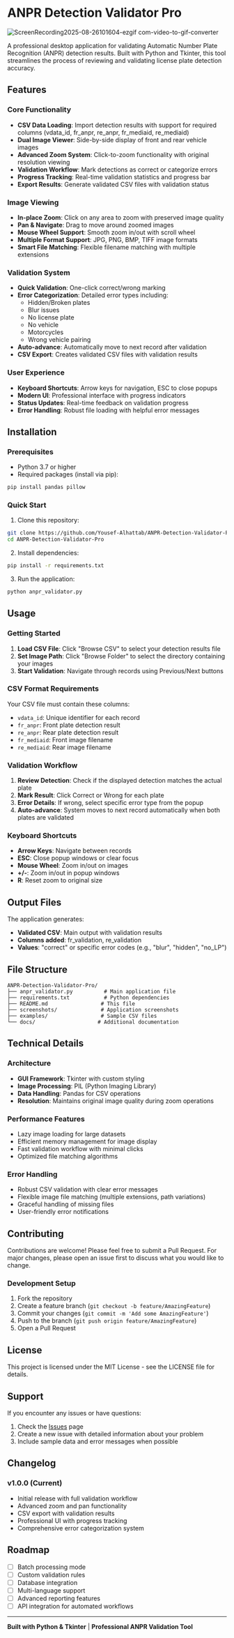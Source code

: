 

# ANPR Detection Validator Pro

![ScreenRecording2025-08-26101604-ezgif com-video-to-gif-converter](https://github.com/user-attachments/assets/d09d1d0d-b9dc-40c3-a281-d26461705c69)

A professional desktop application for validating Automatic Number Plate Recognition (ANPR) detection results. Built with Python and Tkinter, this tool streamlines the process of reviewing and validating license plate detection accuracy.

## Features

### Core Functionality
- **CSV Data Loading**: Import detection results with support for required columns (vdata_id, fr_anpr, re_anpr, fr_mediaid, re_mediaid)
- **Dual Image Viewer**: Side-by-side display of front and rear vehicle images
- **Advanced Zoom System**: Click-to-zoom functionality with original resolution viewing
- **Validation Workflow**: Mark detections as correct or categorize errors
- **Progress Tracking**: Real-time validation statistics and progress bar
- **Export Results**: Generate validated CSV files with validation status

### Image Viewing
- **In-place Zoom**: Click on any area to zoom with preserved image quality
- **Pan & Navigate**: Drag to move around zoomed images
- **Mouse Wheel Support**: Smooth zoom in/out with scroll wheel
- **Multiple Format Support**: JPG, PNG, BMP, TIFF image formats
- **Smart File Matching**: Flexible filename matching with multiple extensions

### Validation System
- **Quick Validation**: One-click correct/wrong marking
- **Error Categorization**: Detailed error types including:
  - Hidden/Broken plates
  - Blur issues
  - No license plate
  - No vehicle
  - Motorcycles
  - Wrong vehicle pairing
- **Auto-advance**: Automatically move to next record after validation
- **CSV Export**: Creates validated CSV files with validation results

### User Experience
- **Keyboard Shortcuts**: Arrow keys for navigation, ESC to close popups
- **Modern UI**: Professional interface with progress indicators
- **Status Updates**: Real-time feedback on validation progress
- **Error Handling**: Robust file loading with helpful error messages

## Installation

### Prerequisites
- Python 3.7 or higher
- Required packages (install via pip):

```bash
pip install pandas pillow
```

### Quick Start
1. Clone this repository:
```bash
git clone https://github.com/Yousef-Alhattab/ANPR-Detection-Validator-Pro.git
cd ANPR-Detection-Validator-Pro
```

2. Install dependencies:
```bash
pip install -r requirements.txt
```

3. Run the application:
```bash
python anpr_validator.py
```

## Usage

### Getting Started
1. **Load CSV File**: Click "Browse CSV" to select your detection results file
2. **Set Image Path**: Click "Browse Folder" to select the directory containing your images
3. **Start Validation**: Navigate through records using Previous/Next buttons

### CSV Format Requirements
Your CSV file must contain these columns:
- `vdata_id`: Unique identifier for each record
- `fr_anpr`: Front plate detection result
- `re_anpr`: Rear plate detection result  
- `fr_mediaid`: Front image filename
- `re_mediaid`: Rear image filename

### Validation Workflow
1. **Review Detection**: Check if the displayed detection matches the actual plate
2. **Mark Result**: Click Correct or Wrong for each plate
3. **Error Details**: If wrong, select specific error type from the popup
4. **Auto-advance**: System moves to next record automatically when both plates are validated

### Keyboard Shortcuts
- **Arrow Keys**: Navigate between records
- **ESC**: Close popup windows or clear focus
- **Mouse Wheel**: Zoom in/out on images
- **+/-**: Zoom in/out in popup windows
- **R**: Reset zoom to original size

## Output Files

The application generates:
- **Validated CSV**: Main output with validation results
- **Columns added**: fr_validation, re_validation
- **Values**: "correct" or specific error codes (e.g., "blur", "hidden", "no_LP")

## File Structure
```
ANPR-Detection-Validator-Pro/
├── anpr_validator.py          # Main application file
├── requirements.txt           # Python dependencies
├── README.md                 # This file
├── screenshots/              # Application screenshots
├── examples/                 # Sample CSV files
└── docs/                    # Additional documentation
```

## Technical Details

### Architecture
- **GUI Framework**: Tkinter with custom styling
- **Image Processing**: PIL (Python Imaging Library)
- **Data Handling**: Pandas for CSV operations
- **Resolution**: Maintains original image quality during zoom operations

### Performance Features
- Lazy image loading for large datasets
- Efficient memory management for image display
- Fast validation workflow with minimal clicks
- Optimized file matching algorithms

### Error Handling
- Robust CSV validation with clear error messages
- Flexible image file matching (multiple extensions, path variations)
- Graceful handling of missing files
- User-friendly error notifications

## Contributing

Contributions are welcome! Please feel free to submit a Pull Request. For major changes, please open an issue first to discuss what you would like to change.

### Development Setup
1. Fork the repository
2. Create a feature branch (`git checkout -b feature/AmazingFeature`)
3. Commit your changes (`git commit -m 'Add some AmazingFeature'`)
4. Push to the branch (`git push origin feature/AmazingFeature`)
5. Open a Pull Request

## License

This project is licensed under the MIT License - see the LICENSE file for details.

## Support

If you encounter any issues or have questions:
1. Check the [Issues](https://github.com/Yousef-Alhattab/ANPR-Detection-Validator-Pro/issues) page
2. Create a new issue with detailed information about your problem
3. Include sample data and error messages when possible

## Changelog

### v1.0.0 (Current)
- Initial release with full validation workflow
- Advanced zoom and pan functionality
- CSV export with validation results
- Professional UI with progress tracking
- Comprehensive error categorization system

## Roadmap

- [ ] Batch processing mode
- [ ] Custom validation rules
- [ ] Database integration
- [ ] Multi-language support
- [ ] Advanced reporting features
- [ ] API integration for automated workflows

---

**Built with Python & Tkinter** | **Professional ANPR Validation Tool**
